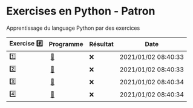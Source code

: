 # Exercises en Python - Patron

Apprentissage du language Python par des exercices

|  Exercise :hash:  |  Programme | Résultat | Date |
|-------------------|------------|----------|------|
| :one: | [:bookmark:](01/programme.py) | :x: | 2021/01/02 08:40:33 |
| :two: | [:bookmark:](02/programme.py) | :x: | 2021/01/02 08:40:33 |
| :three: | [:bookmark:](03/programme.py) | :x: | 2021/01/02 08:40:34 |
| :four: | [:bookmark:](04/programme.py) | :x: | 2021/01/02 08:40:34 |
